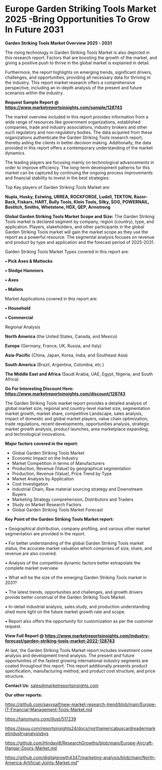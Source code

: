 # Europe Garden Striking Tools Market 2025 -Bring Opportunities To Grow In Future 2031

<Strong> Garden Striking Tools Market Overview 2025 - 2031</strong>

The rising technology in Garden Striking Tools Market is also depicted in this research report. Factors that are boosting the growth of the market, and giving a positive push to thrive in the global market is explained in detail.

Furthermore, the report highlights on emerging trends, significant drivers, challenges, and opportunities, providing all necessary data for thriving in the industry. This report market research offers a comprehensive perspective, including an in-depth analysis of the present and future scenarios within the industry.

<strong>Request Sample Report @ <a href=https://www.marketreportsinsights.com/sample/128743>https://www.marketreportsinsights.com/sample/128743</a></strong>

The market overview included in this report provides information from a wide range of resources like government organizations, established companies, trade and industry associations, industry brokers and other such regulatory and non-regulatory bodies. The data acquired from these organizations authenticate the Garden Striking Tools research report, thereby aiding the clients in better decision making. Additionally, the data provided in this report offers a contemporary understanding of the market dynamics.

The leading players are focusing mainly on technological advancements in order to improve efficiency. The long-term development patterns for this market can be captured by continuing the ongoing process improvements and financial stability to invest in the best strategies.

Top Key players of Garden Striking Tools Market are:

<strong>Nupla, Husky, Estwing, URREA, ROCKFORGE, Ludell, TEKTON, Razor-Back, Fiskars, HART, Bully Tools, Klein Tools, Silky, SOG, POWERNAIL, Bostitch, Smiths, Whetstone, HDX, QEP, Armstrong</strong>

<strong><b>Global Garden Striking Tools Market Scope and Size:</b></strong>
The Garden Striking Tools market is declared segment by company, region (country), type, and application. Players, stakeholders, and other participants in the global Garden Striking Tools market will gain the market scope as they use the report as a powerful resource. The segmental analysis focuses on revenue and product by type and application and the forecast period of 2025-2031.

Garden Striking Tools Market Types covered in this report are:

<strong>• Pick Axes & Mattocks

• Sledge Hammers

• Axes

• Mallets</strong>

Market Applications covered in this report are:

<strong>• Household

• Commercial</strong> 

Regional Analysis

<strong>North America</strong> (the United States, Canada, and Mexico)

<strong>Europe</strong> (Germany, France, UK, Russia, and Italy)

<strong>Asia-Pacific</strong> (China, Japan, Korea, India, and Southeast Asia)

<strong>South America</strong> (Brazil, Argentina, Colombia, etc.)

<strong>The Middle East and Africa</strong> (Saudi Arabia, UAE, Egypt, Nigeria, and South Africa)

<strong>Go For Interesting Discount Here: <a href=https://www.marketreportsinsights.com/discount/128743>https://www.marketreportsinsights.com/discount/128743</a></strong>

The Garden Striking Tools market report provides a detailed analysis of global market size, regional and country-level market size, segmentation market growth, market share, competitive Landscape, sales analysis, impact of domestic and global market players, value chain optimization, trade regulations, recent developments, opportunities analysis, strategic market growth analysis, product launches, area marketplace expanding, and technological innovations.

<strong><b>Major factors covered in the report:</b></strong>
<ul>
  <li>Global Garden Striking Tools Market </li>
  <li>Economic Impact on the Industry</li>
  <li>Market Competition in terms of Manufacturers</li>
  <li>Production, Revenue (Value) by geographical segmentation</li>
  <li>Production, Revenue (Value), Price Trend by Type</li>
  <li>Market Analysis by Application</li>
  <li>Cost Investigation</li>
  <li>Industrial Chain, Raw material sourcing strategy and Downstream Buyers</li>
  <li>Marketing Strategy comprehension, Distributors and Traders</li>
  <li>Study on Market Research Factors</li>
  <li>Global Garden Striking Tools Market Forecast</li>
</ul>

<strong><b>Key Point of the Garden Striking Tools Market report:</b></strong>

• Geographical distribution, company profiling, and various other market segmentation are provided in the report.

• For better understanding of the global Garden Striking Tools market status, the accurate market valuation which comprises of size, share, and revenue are also covered.

• Analysis of the competitive dynamic factors better extrapolate the complete market overview

• What will be the size of the emerging Garden Striking Tools market in 2031?

• The latest trends, opportunities and challenges, and growth drivers provide better construal of the Garden Striking Tools Market.

• In-detail industrial analysis, sales study, and production understanding shed more light on the future market growth rate and scope.

• Report also offers the opportunity for customization as per the customer request.

<strong><b>View Full Report @ <a href=https://www.marketreportsinsights.com/industry-forecast/garden-striking-tools-market-2022-128743>https://www.marketreportsinsights.com/industry-forecast/garden-striking-tools-market-2022-128743</a></b></strong>


At last, the Garden Striking Tools Market report includes investment come analysis and development trend analysis. The present and future opportunities of the fastest growing international industry segments are coated throughout this report. This report additionally presents product specification, manufacturing method, and product cost structure, and price structure.

<strong>Contact Us:</strong>
sales@marketreportsinsights.com

<strong>Our other reports:</strong>

<a href=https://github.com/sayysaif/new-market-research-trend/blob/main/Europe-IT-Financial-Management-Tools-Market.md>https://github.com/sayysaif/new-market-research-trend/blob/main/Europe-IT-Financial-Management-Tools-Market.md</a>

<a href=https://tanomuno.com/illust/517239>https://tanomuno.com/illust/517239</a>

<a href=https://issuu.com/reportsinsights24/docs/northamericabuscardreadermarketindustryanalysisbys>https://issuu.com/reportsinsights24/docs/northamericabuscardreadermarketindustryanalysisbys</a>

<a href=https://github.com/Hindavi8/ResearchGrowths/blob/main/Europe-Aircraft-Hangar-Doors-Market.md>https://github.com/Hindavi8/ResearchGrowths/blob/main/Europe-Aircraft-Hangar-Doors-Market.md</a>

<a href=https://github.com/digitalgrowth4347/marketing-analysis/blob/main/North-America-Artificial-Joints-Market.md>https://github.com/digitalgrowth4347/marketing-analysis/blob/main/North-America-Artificial-Joints-Market.md</a>"
